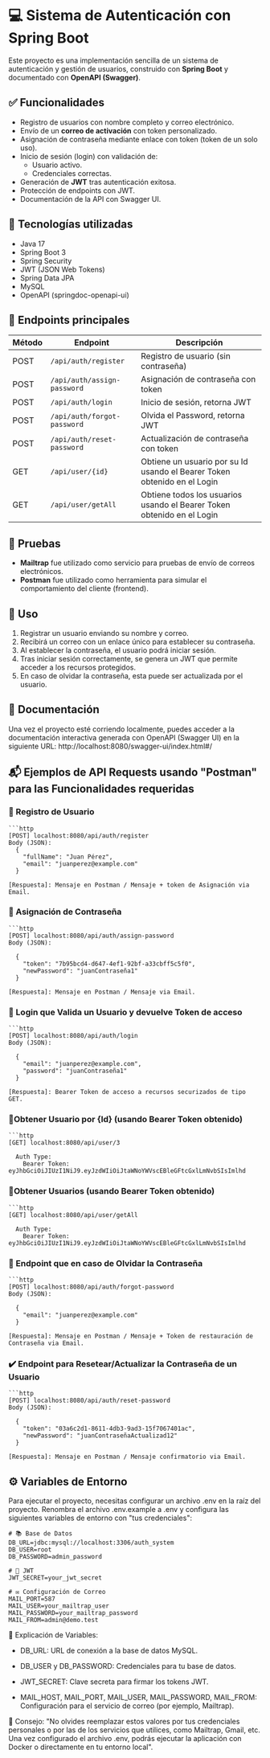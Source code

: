 # 💻 Sistema de Autenticación con Spring Boot

Este proyecto es una implementación sencilla de un sistema de autenticación y gestión de usuarios, construido con **Spring Boot** y documentado con **OpenAPI (Swagger)**.

## ✅  Funcionalidades

- Registro de usuarios con nombre completo y correo electrónico.
- Envío de un **correo de activación** con token personalizado.
- Asignación de contraseña mediante enlace con token (token de un solo uso).
- Inicio de sesión (login) con validación de:
    - Usuario activo.
    - Credenciales correctas.
- Generación de **JWT** tras autenticación exitosa.
- Protección de endpoints con JWT.
- Documentación de la API con Swagger UI.

## 🚀 Tecnologías utilizadas

- Java 17
- Spring Boot 3
- Spring Security
- JWT (JSON Web Tokens)
- Spring Data JPA
- MySQL
- OpenAPI (springdoc-openapi-ui)

## 🔁 Endpoints principales

| Método | Endpoint                    | Descripción                                                              |
|--------|-----------------------------|--------------------------------------------------------------------------|
| POST   | `/api/auth/register`        | Registro de usuario (sin contraseña)                                     |
| POST   | `/api/auth/assign-password` | Asignación de contraseña con token                                       |
| POST   | `/api/auth/login`           | Inicio de sesión, retorna JWT                                            |
| POST   | `/api/auth/forgot-password` | Olvida el Password, retorna JWT                                          |
| POST   | `/api/auth/reset-password`  | Actualización de contraseña con token                                    |
| GET    | `/api/user/{id}`            | Obtiene un usuario por su Id usando el Bearer Token obtenido en el Login |
| GET    | `/api/user/getAll`          | Obtiene todos los usuarios usando el Bearer Token obtenido en el Login   |

## 📧 Pruebas

- **Mailtrap** fue utilizado como servicio para pruebas de envío de correos electrónicos.
- **Postman** fue utilizado como herramienta para simular el comportamiento del cliente (frontend).

## 📁 Uso

1. Registrar un usuario enviando su nombre y correo.
2. Recibirá un correo con un enlace único para establecer su contraseña.
3. Al establecer la contraseña, el usuario podrá iniciar sesión.
4. Tras iniciar sesión correctamente, se genera un JWT que permite acceder a los recursos protegidos.
5. En caso de olvidar la contraseña, esta puede ser actualizada por el usuario.

## 📄 Documentación

Una vez el proyecto esté corriendo localmente, puedes acceder a la documentación interactiva generada con OpenAPI (Swagger UI) en la siguiente URL: http://localhost:8080/swagger-ui/index.html#/


## 📬 Ejemplos de API Requests usando "Postman" para las Funcionalidades requeridas


### 🔹 Registro de Usuario
  
    ```http
    [POST] localhost:8080/api/auth/register
    Body (JSON):
      {
        "fullName": "Juan Pérez",
        "email": "juanperez@example.com"
      }
  
    [Respuesta]: Mensaje en Postman / Mensaje + token de Asignación via Email.


### 🔐 Asignación de Contraseña

    ```http
    [POST] localhost:8080/api/auth/assign-password
    Body (JSON):

      {
        "token": "7b95bcd4-d647-4ef1-92bf-a33cbff5c5f0",
        "newPassword": "juanContraseña1"
      }

    [Respuesta]: Mensaje en Postman / Mensaje via Email.

### 🔑 Login que Valida un Usuario y devuelve Token de acceso

    ```http
    [POST] localhost:8080/api/auth/login
    Body (JSON):

      {
        "email": "juanperez@example.com",
        "password": "juanContraseña1"
      }

    [Respuesta]: Bearer Token de acceso a recursos securizados de tipo GET.

### 📂Obtener Usuario por {Id} (usando Bearer Token obtenido)

    ```http
    [GET] localhost:8080/api/user/3

      Auth Type:
        Bearer Token: eyJhbGciOiJIUzI1NiJ9.eyJzdWIiOiJtaWNoYWVscEBleGFtcGxlLmNvbSIsImlhd

### 📂Obtener Usuarios (usando Bearer Token obtenido)

    ```http
    [GET] localhost:8080/api/user/getAll

      Auth Type:
        Bearer Token: eyJhbGciOiJIUzI1NiJ9.eyJzdWIiOiJtaWNoYWVscEBleGFtcGxlLmNvbSIsImlhd

### 🔄 Endpoint que en caso de Olvidar la Contraseña

    ```http
    [POST] localhost:8080/api/auth/forgot-password
    Body (JSON):

      {
        "email": "juanperez@example.com"
      }

    [Respuesta]: Mensaje en Postman / Mensaje + Token de restauración de Contraseña via Email.

### ✔️ Endpoint para Resetear/Actualizar la Contraseña de un Usuario

    ```http
    [POST] localhost:8080/api/auth/reset-password
    Body (JSON):

      {
        "token": "03a6c2d1-8611-4db3-9ad3-15f7067401ac",
        "newPassword": "juanContraseñaActualizad12"
      }

    [Respuesta]: Mensaje en Postman / Mensaje confirmatorio via Email.

## ⚙️ Variables de Entorno

Para ejecutar el proyecto, necesitas configurar un archivo .env en la raíz del proyecto. Renombra el archivo .env.example a .env y configura las siguientes variables de entorno con "tus credenciales":

    # 📚 Base de Datos
    DB_URL=jdbc:mysql://localhost:3306/auth_system
    DB_USER=root
    DB_PASSWORD=admin_password
    
    # 🔑 JWT
    JWT_SECRET=your_jwt_secret
    
    # ✉️ Configuración de Correo
    MAIL_PORT=587
    MAIL_USER=your_mailtrap_user
    MAIL_PASSWORD=your_mailtrap_password
    MAIL_FROM=admin@demo.test

📝 Explicación de Variables:

  - DB_URL: URL de conexión a la base de datos MySQL.

  - DB_USER y DB_PASSWORD: Credenciales para tu base de datos.

  - JWT_SECRET: Clave secreta para firmar los tokens JWT.

  - MAIL_HOST, MAIL_PORT, MAIL_USER, MAIL_PASSWORD, MAIL_FROM: Configuración para el servicio de correo (por ejemplo, Mailtrap).

📍 Consejo: "No olvides reemplazar estos valores por tus credenciales personales o por las de los servicios que utilices, como Mailtrap, Gmail, etc. Una vez configurado el archivo .env, podrás ejecutar la aplicación con Docker o directamente en tu entorno local".

